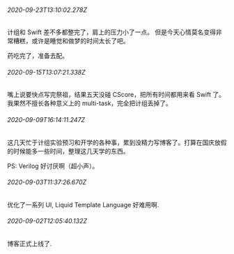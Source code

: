 <!-- > 系列文章合集 -->

###### 2020-09-23T13:10:02.278Z

计组和 Swift 差不多都整完了，肩上的压力小了一点。
但是今天心情莫名变得非常糟糕，或许是睡觉和做梦的时间太长了吧。

药吃完了，准备去配。

###### 2020-09-15T13:07:21.338Z

嘴上说要快点写完祭祖，结果五天没碰 CScore，把所有时间都用来看 Swift 了。
我果然不擅长各种意义上的 multi-task，完全把计组丢掉了。

###### 2020-09-09T16:14:11.247Z

这几天忙于计组实验预习和开学的各种事，累到没精力写博客了。打算在国庆放假的时候能多一些时间，整理这几天学的东西。

PS: Verilog 好讨厌啊（超小声）。

###### 2020-09-03T11:37:26.670Z

优化了一系列 UI, Liquid Template Language 好难用啊.

###### 2020-09-02T12:05:40.132Z

博客正式上线了.
